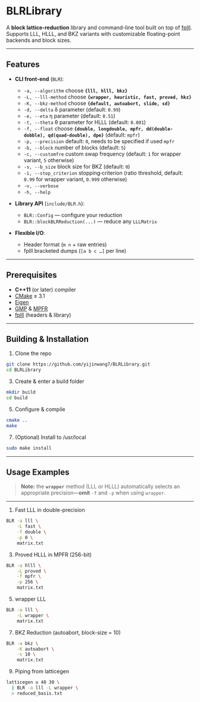 # BLRLibrary

A **block lattice-reduction** library and command-line tool built on top of [fplll](https://github.com/fplll/fplll).  
Supports LLL, HLLL, and BKZ variants with customizable floating-point backends and block sizes.

---

## Features

- **CLI front-end** (`BLR`):  
  - `-a, --algorithm` choose **`{lll, hlll, bkz}`**  
  - `-L, --lll-method` choose **`{wrapper, heuristic, fast, proved, hkz}`**  
  - `-K, --bkz-method` choose **`{default, autoabort, slide, sd}`**  
  - `-d, --delta` δ parameter (default: `0.99`)  
  - `-e, --eta` η parameter (default: `0.51`)  
  - `-t, --theta` θ parameter for HLLL (default: `0.001`)  
  - `-f, --float` choose **`{double, longdouble, mpfr, dd(double-dobble), qd(quad-double), dpe}`** (default: `mpfr`)  
  - `-p, --precision` default: `0`, needs to be specified if used `mpfr`
  - `-b, --block` number of blocks (default: `5`)  
  - `-c, --customfre` custom swap frequency (default: `1` for wrapper variant, `5` otherwise)
  - `-s, --b_size` block size for BKZ (default: `0`)  
  - `-i, --stop_criterion` stopping‐criterion (ratio threshold, default: `0.99` for wrapper variant, `0.999` otherwise)
  - `-v, --verbose`  
  - `-h, --help`

- **Library API** (`include/BLR.h`):  
  - `BLR::Config` — configure your reduction  
  - `BLR::blockBLRReduction(...)` — reduce any `LLLMatrix`

- **Flexible I/O**:  
  - Header format (`m n` + raw entries)  
  - fplll bracketed dumps (`[a b c …]` per line)

---

## Prerequisites

- **C++11** (or later) compiler  
- [CMake](https://cmake.org/) ≥ 3.1  
- [Eigen](https://eigen.tuxfamily.org/)  
- [GMP](https://gmplib.org/) & [MPFR](https://www.mpfr.org/)  
- [fplll](https://github.com/fplll/fplll) (headers & library)  

---

## Building & Installation

1. Clone the repo
```bash
git clone https://github.com/yijinwang7/BLRLibrary.git
cd BLRLibrary
```

3. Create & enter a build folder
```bash
mkdir build
cd build
```

5. Configure & compile
```bash
cmake ..
make
``` 

7. (Optional) Install to /usr/local
```bash
sudo make install
```
---

## Usage Examples

> **Note:** the **`wrapper`** method (LLL or HLLL) automatically selects an appropriate precision—**omit** `-f` and `-p` when using `wrapper`.

---

1. Fast LLL in double-precision
```bash
BLR -a lll \
    -L fast \
    -f double \
    -p 0 \
    matrix.txt
```


3. Proved HLLL in MPFR (256-bit)
```bash
BLR -a hlll \
    -L proved \
    -f mpfr \
    -p 256 \
    matrix.txt
```

5. wrapper LLL
```bash
BLR -a lll \
    -L wrapper \
    matrix.txt
```

7. BKZ Reduction (autoabort, block-size = 10)
```bash
BLR -a bkz \
    -K autoabort \
    -s 10 \
    matrix.txt
```

9. Piping from latticegen
```bash
latticegen u 40 30 \
  | BLR -a lll -L wrapper \
  > reduced_basis.txt
```


